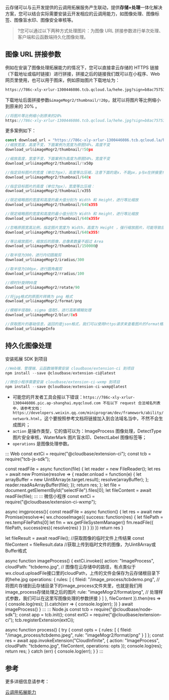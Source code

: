 云存储可以与云开发提供的云调用拓展服务产生联动，提供**存储+处理**一体化解决方案，您可以结合实际需要安装云开发相应的云调用能力，如图像处理、图像标签、图像盲水印、图像安全审核等。

>?您可以通过以下两种方式处理图片：为图像 URL 拼接参数进行单次处理、客户端和云函数端持久化图像处理。

## 图像 URL 拼接参数

例如在安装了图像处理拓展能力的情况下，您可以直接拿云存储的 HTTPS 链接 （下载地址或临时链接）进行拼接，拼接之后的链接我们既可以在小程序、Web 网页里使用，也可以用于图床，例如原始图片下载地址为：

```xml
https://786c-xly-xrlur-1300446086.tcb.qcloud.la/hehe.jpg?sign=b8ac757538940ead8eed4786449b4cd7&t=1591752049
```

下载地址后面拼接参数`&imageMogr2/thumbnail/!20p`，就可以将图片等比例缩小到原来的 20% 。

```javascript
//将图片等比例缩小到原来的20%
https://786c-xly-xrlur-1300446086.tcb.qcloud.la/hehe.jpg?sign=b8ac757538940ead8eed4786449b4cd7&t=1591752049&imageMogr2/thumbnail/!20p
```

更多案例如下：

```js
const download_url = "https://786c-xly-xrlur-1300446086.tcb.qcloud.la/hehe.jpg?sign=b8ac757538940ead8eed4786449b4cd7&t=1591752049"
//缩放宽度，高度不变，下面案例为宽度为原图50%，高度不变
download_url&imageMogr2/thumbnail/!50px

//缩放高度，宽度不变，下面案例为高度为原图50%，宽度不变
download_url&imageMogr2/thumbnail/!x50p

//指定目标图片的宽度（单位为px），高度等比压缩，注意下面的是x，不是px，p与x在拼接里代表着不同的意思
download_url&imageMogr2/thumbnail/640x

//指定目标图片的高度（单位为px），宽度等比压缩：
download_url&imageMogr2/thumbnail/x355

//限定缩略图的宽度和高度的最大值分别为 Width 和 Height，进行等比缩放
download_url&imageMogr2/thumbnail/640x355

//限定缩略图的宽度和高度的最小值分别为 Width 和 Height，进行等比缩放
download_url&imageMogr2/thumbnail/640x355r

//忽略原图宽高比例，指定图片宽度为 Width，高度为 Height ，强行缩放图片，可能导致目标图片变形
download_url&imageMogr2/thumbnail/640x355!

//等比缩放图片，缩放后的图像，总像素数量不超过 Area
download_url&imageMogr2/thumbnail/150000@

//取半径为300，进行内切圆裁剪
download_url&imageMogr2/iradius/300

//取半径为100px，进行圆角裁剪
download_url&imageMogr2/rradius/100

//顺时针旋转90度
download_url&imageMogr2/rotate/90

//将jpg格式的原图片转换为 png 格式
download_url&imageMogr2/format/png

//模糊半径取8，sigma 值取5，进行高斯模糊处理
download_url&imageMogr2/blur/8x5

//获取图片的基础信息，返回的是json格式，我们可以使用https请求来查看图片的format格式,width宽度、height高度，size大小，photo_rgb主色调
download_url&imageInfo
```

## 持久化图像处理

安装拓展 SDK 到项目

```js
//Web端、管理端、云函数端等需安装 cloudbase/extension-ci 到项目
npm install --save @cloudbase/extension-ci@latest

//微信小程序需要安装 cloudbase/extension-ci-wxmp 到项目
npm install --save @cloudbase/extension-ci-wxmp@latest
```

- 可能您的开发者工具会报以下错误：`https://786c-xly-xrlur-1300446086.pic.ap-shanghai.myqcloud.com 不在以下 request 合法域名列表中，请参考文档：https://developers.weixin.qq.com/miniprogram/dev/framework/ability/network.html`，这个要按照参考文档将链接加入到合法域名当中，不然不会生成图片；
- `action` 是操作类型，它的值可以为：ImageProcess 图像处理，DetectType 图片安全审核，WaterMark 图片盲水印、DetectLabel 图像标签等；
- `operations` 是图像处理参数。

<dx-codeblock>
:::  Web
const extCi = require("@cloudbase/extension-ci");
const tcb = require("tcb-js-sdk");

const readFile = async function(file) {
  let reader = new FileReader();
  let res = await new Promise(resolve =&gt; {
    reader.onload = function(e) {
      let arrayBuffer = new Uint8Array(e.target.result);
      resolve(arrayBuffer);
    };
    reader.readAsArrayBuffer(file);
  });
  return res;
};
let file = document.getElementById("selectFile").files[0];
let fileContent = await readFile(file);
:::
:::  微信小程序
const extCi = require("@cloudbase/extension-ci-wxmp");

async imgprocess(){
  const readFile = async function() {
    let res = await new Promise(resolve=>{
      wx.chooseImage({
        success: function(res) {
          let filePath = res.tempFilePaths[0]
          let fm = wx.getFileSystemManager()
          fm.readFile({
            filePath,
            success(res){
              resolve(res)
            }
          })
        }
      })
    })
    return res
  }

  let fileResult = await readFile(); //获取图像的临时文件上传结果
  const fileContent = fileResult.data  //获取上传到临时文件的图像，为Uint8Array或Buffer格式

  async function imageProcess() {
    extCi.invoke({
      action: "ImageProcess",
      cloudPath: "tcbdemo.jpg", // 图像在云存储中的路径，有点类似于wx.cloud.uploadFile接口里的cloudPath，上传的文件会保存为云存储根目录下的hehe.jpg
      operations: {
        rules: [
          {
            fileid: "/image_process/tcbdemo.png", //将图片存储到云存储目录下的image_process文件夹里，也就是我们用image_process存储处理之后的图片
            rule: "imageMogr2/format/png", // 处理样式参数，我们可以在这里写图像处理的参数拼接
          }
        ]
      },
      fileContent
    }).then(res => {
        console.log(res);
    }).catch(err => {
        console.log(err);
    })
  }
  await imageProcess()
}
:::
:::  Node.js
const tcb = require("@cloudbase/node-sdk");
const app = tcb.init();
const extCi = require("@cloudbase/extension-ci");
tcb.registerExtension(extCi);

async function process() {
  try {
    const opts = {
      rules: [
        {
          fileid: "/image_process/tcbdemo.jpeg",
          rule: "imageMogr2/format/png"
        }
      ]
    };
    const res = await app.invokeExtension("CloudInfinite", {
      action: "ImageProcess",
      cloudPath: "tcbdemo.jpg",
      fileContent,
      operations: opts
    });
    console.log(res);
    return res;
  } catch (err) {
    console.log(err);
  }
}
:::
</dx-codeblock>

## 参考

更多详细信息请参考：

[云调用拓展能力](https://cloud.tencent.com/document/product/876/42100)
